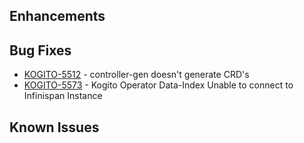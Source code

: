 <!-- Keep them in alphabetical order -->
## Enhancements

## Bug Fixes
- [KOGITO-5512](https://issues.redhat.com/browse/KOGITO-5512) - controller-gen doesn't generate CRD's
- [KOGITO-5573](https://issues.redhat.com/browse/KOGITO-5573) - Kogito Operator Data-Index Unable to connect to Infinispan Instance

## Known Issues
